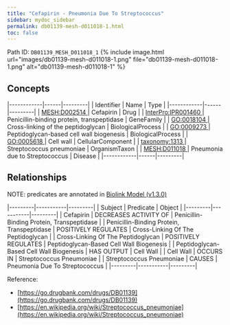 ```yaml
---
title: "Cefapirin - Pneumonia Due To Streptococcus"
sidebar: mydoc_sidebar
permalink: db01139-mesh-d011018-1.html
toc: false 
---
```



Path ID: `DB01139_MESH_D011018_1`
{% include image.html url="images/db01139-mesh-d011018-1.png" file="db01139-mesh-d011018-1.png" alt="db01139-mesh-d011018-1" %}

## Concepts

|------------|------|---------|
| Identifier | Name | Type    |
|------------|------|---------|
| <a href="https://identifiers.org/MESH:D002514">MESH:D002514 </a> | Cefapirin | Drug |
| <a href="https://identifiers.org/InterPro:IPR001460">InterPro:IPR001460 </a> | Penicillin-binding protein, transpeptidase | GeneFamily |
| <a href="https://identifiers.org/GO:0018104">GO:0018104 </a> | Cross-linking of the peptidoglycan | BiologicalProcess |
| <a href="https://identifiers.org/GO:0009273">GO:0009273 </a> | Peptidoglycan-based cell wall biogenesis | BiologicalProcess |
| <a href="https://identifiers.org/GO:0005618">GO:0005618 </a> | Cell wall | CellularComponent |
| <a href="https://identifiers.org/taxonomy:1313">taxonomy:1313 </a> | Streptococcus pneumoniae | OrganismTaxon |
| <a href="https://identifiers.org/MESH:D011018">MESH:D011018 </a> | Pneumonia due to Streptococcus | Disease |
|------------|------|---------|

## Relationships


NOTE: predicates are annotated in <a href="https://github.com/biolink/biolink-model/releases/tag/v1.3.0">Biolink Model (v1.3.0)</a>

|---------|-----------|---------|
| Subject | Predicate | Object  |
|---------|-----------|---------|
| Cefapirin | DECREASES ACTIVITY OF | Penicillin-Binding Protein, Transpeptidase |
| Penicillin-Binding Protein, Transpeptidase | POSITIVELY REGULATES | Cross-Linking Of The Peptidoglycan |
| Cross-Linking Of The Peptidoglycan | POSITIVELY REGULATES | Peptidoglycan-Based Cell Wall Biogenesis |
| Peptidoglycan-Based Cell Wall Biogenesis | HAS OUTPUT | Cell Wall |
| Cell Wall | OCCURS IN | Streptococcus Pneumoniae |
| Streptococcus Pneumoniae | CAUSES | Pneumonia Due To Streptococcus |
|---------|-----------|---------|

Reference: 
  - [https://go.drugbank.com/drugs/DB01139](https://go.drugbank.com/drugs/DB01139)
  - [https://en.wikipedia.org/wiki/Streptococcus_pneumoniae](https://en.wikipedia.org/wiki/Streptococcus_pneumoniae)
